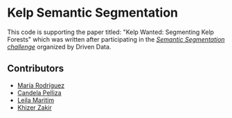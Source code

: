 # Kelp Semantic Segmentation
This code is supporting the paper titled: "Kelp Wanted: Segmenting Kelp Forests" which was written after participating in the [*Semantic Segmentation challenge*](https://www.drivendata.org/competitions/255/kelp-forest-segmentation/page/791/) organized by Driven Data.


## Contributors
* [María Rodríguez](https://mariarodriguezn.github.io/)
* [Candela Pelliza](https://candelasolpelliza.com/)
* [Leila Maritim](https://chepkemoileila39.wixsite.com/leila-maritim)
* [Khizer Zakir](https://khizerzakir.com/)
